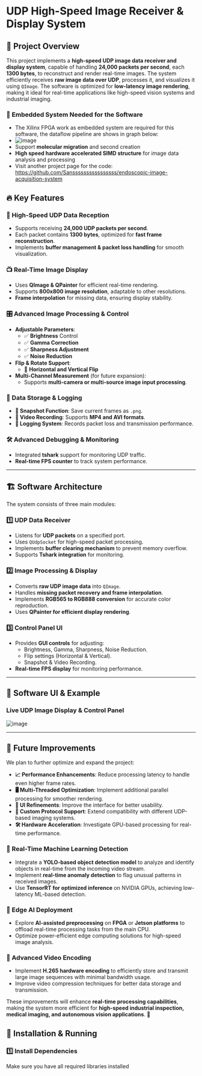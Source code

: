 # UDP High-Speed Image Receiver & Display System

## 🚀 Project Overview
This project implements a **high-speed UDP image data receiver and display system**, capable of handling **24,000 packets per second**, each **1300 bytes**, to reconstruct and render real-time images. The system efficiently receives **raw image data over UDP**, processes it, and visualizes it using `QImage`. The software is optimized for **low-latency image rendering**, making it ideal for real-time applications like high-speed vision systems and industrial imaging.

### 🎥 Embedded System Needed for the Software
- The Xilinx FPGA work as embedded system are required for this software, the dataflow pipeline are shows in graph below:
- ![image](https://github.com/user-attachments/assets/b0fc7950-9bdb-48c0-bc12-6f7179a92130)
- Support **molecular migration** and second creation
- **High speed hardware accelerated SIMD structure** for image data analysis and processing
- Visit another project page for the code: https://github.com/Sanssssssssssssssss/endoscopic-image-acquisition-system

## 🔥 Key Features
### 📡 High-Speed UDP Data Reception
- Supports receiving **24,000 UDP packets per second**.
- Each packet contains **1300 bytes**, optimized for **fast frame reconstruction**.
- Implements **buffer management & packet loss handling** for smooth visualization.

### 📺 Real-Time Image Display
- Uses **QImage & QPainter** for efficient real-time rendering.
- Supports **800x800 image resolution**, adaptable to other resolutions.
- **Frame interpolation** for missing data, ensuring display stability.

### 🎛 Advanced Image Processing & Control
- **Adjustable Parameters**:
  - ✅ **Brightness** Control
  - ✅ **Gamma Correction**
  - ✅ **Sharpness Adjustment**
  - ✅ **Noise Reduction**
- **Flip & Rotate Support**:
  - 🔄 **Horizontal and Vertical Flip**
- **Multi-Channel Measurement** (for future expansion):
  - Supports **multi-camera or multi-source image input processing**.

### 📁 Data Storage & Logging
- **📸 Snapshot Function**: Save current frames as `.png`.
- **🎥 Video Recording**: Supports **MP4 and AVI formats**.
- **📄 Logging System**: Records packet loss and transmission performance.

### 🛠 Advanced Debugging & Monitoring
- Integrated **tshark** support for monitoring UDP traffic.
- **Real-time FPS counter** to track system performance.

---

## 🏗 Software Architecture
The system consists of three main modules:

### **1️⃣ UDP Data Receiver**
- Listens for **UDP packets** on a specified port.
- Uses `QUdpSocket` for high-speed packet processing.
- Implements **buffer clearing mechanism** to prevent memory overflow.
- Supports **Tshark integration** for monitoring.

### **2️⃣ Image Processing & Display**
- Converts **raw UDP image data** into `QImage`.
- Handles **missing packet recovery and frame interpolation**.
- Implements **RGB565 to RGB888 conversion** for accurate color reproduction.
- Uses **QPainter for efficient display rendering**.

### **3️⃣ Control Panel UI**
- Provides **GUI controls** for adjusting:
  - Brightness, Gamma, Sharpness, Noise Reduction.
  - Flip settings (Horizontal & Vertical).
  - Snapshot & Video Recording.
- **Real-time FPS display** for monitoring performance.

---

## 📸 Software UI & Example
### **Live UDP Image Display & Control Panel**
![image](https://github.com/user-attachments/assets/1b500a7e-a768-4983-a153-92b2502a554b)


---

## 🔄 Future Improvements  
We plan to further optimize and expand the project:  

- **📈 Performance Enhancements**: Reduce processing latency to handle even higher frame rates.  
- **🖥️ Multi-Threaded Optimization**: Implement additional parallel processing for smoother rendering.  
- **🎨 UI Refinements**: Improve the interface for better usability.  
- **📡 Custom Protocol Support**: Extend compatibility with different UDP-based imaging systems.  
- **🛠 Hardware Acceleration**: Investigate GPU-based processing for real-time performance.  

### 🧠 Real-Time Machine Learning Detection  
- Integrate a **YOLO-based object detection model** to analyze and identify objects in real-time from the incoming video stream.  
- Implement **real-time anomaly detection** to flag unusual patterns in received images.  
- Use **TensorRT for optimized inference** on NVIDIA GPUs, achieving low-latency ML-based detection.  

### 📡 Edge AI Deployment  
- Explore **AI-assisted preprocessing** on **FPGA** or **Jetson platforms** to offload real-time processing tasks from the main CPU.  
- Optimize power-efficient edge computing solutions for high-speed image analysis.  

### 🎥 Advanced Video Encoding  
- Implement **H.265 hardware encoding** to efficiently store and transmit large image sequences with minimal bandwidth usage.  
- Improve video compression techniques for better data storage and transmission.  

These improvements will enhance **real-time processing capabilities**, making the system more efficient for **high-speed industrial inspection, medical imaging, and autonomous vision applications**. 🚀


## 🚀 Installation & Running
### **1️⃣ Install Dependencies**
Make sure you have all required libraries installed
